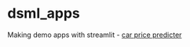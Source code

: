 # dsml_apps

Making demo apps with streamlit - [car price predicter](https://car-price-my.streamlit.app/)
